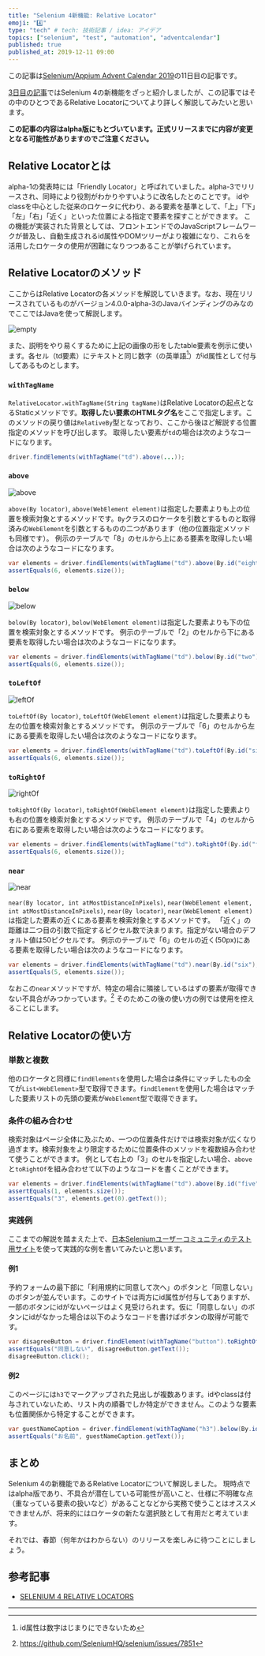 ```yaml
---
title: "Selenium 4新機能: Relative Locator"
emoji: "4️⃣"
type: "tech" # tech: 技術記事 / idea: アイデア
topics: ["selenium", "test", "automation", "adventcalendar"]
published: true
published_at: 2019-12-11 09:00
---
```


この記事は[Selenium/Appium Advent Calendar 2019](https://qiita.com/advent-calendar/2019/selenium_and_appium)の11日目の記事です。

[3日目の記事](https://zenn.dev/takeyaqa/articles/selenium4-new-features-alpha)ではSelenium 4の新機能をざっと紹介しましたが、この記事ではその中のひとつであるRelative Locatorについてより詳しく解説してみたいと思います。

**この記事の内容はalpha版にもとづいています。正式リリースまでに内容が変更となる可能性がありますのでご注意ください。**

<!--more-->

## Relative Locatorとは

alpha-1の発表時には「Friendly Locator」と呼ばれていました。alpha-3でリリースされ、同時により役割がわかりやすいように改名したとのことです。
idやclassを中心とした従来のロケータに代わり、ある要素を基準として、「上」「下」「左」「右」「近く」といった位置による指定で要素を探すことができます。
この機能が実装された背景としては、フロントエンドでのJavaScriptフレームワークが普及し、自動生成されるid属性やDOMツリーがより複雑になり、これらを活用したロケータの使用が困難になりつつあることが挙げられています。

## Relative Locatorのメソッド

ここからはRelative Locatorの各メソッドを解説していきます。なお、現在リリースされているものがバージョン4.0.0-alpha-3のJavaバインディングのみなのでここではJavaを使って解説します。

![empty](/images/2019/12/11/01_empty.png)

また、説明をやり易くするために上記の画像の形をしたtable要素を例示に使います。各セル（td要素）にテキストと同じ数字（の英単語[^1]）がid属性として付与してあるものとします。

### `withTagName`

`RelativeLocator.withTagName(String tagName)`はRelative Locatorの起点となるStaticメソッドです。**取得したい要素のHTMLタグ名**をここで指定します。このメソッドの戻り値は`RelativeBy`型となっており、ここから後ほど解説する位置指定のメソッドを呼び出します。
取得したい要素が`td`の場合は次のようなコードになります。

```java
driver.findElements(withTagName("td").above(...));
```

### `above`

![above](/images/2019/12/11/02_above.png)

`above(By locator)`, `above(WebElement element)`は指定した要素よりも上の位置を検索対象とするメソッドです。`By`クラスのロケータを引数とするものと取得済みの`WebElement`を引数とするものの二つがあります（他の位置指定メソッドも同様です）。
例示のテーブルで「8」のセルから上にある要素を取得したい場合は次のようなコードになります。

```java
var elements = driver.findElements(withTagName("td").above(By.id("eight")));
assertEquals(6, elements.size());
```

### `below`

![below](/images/2019/12/11/03_below.png)

`below(By locator)`, `below(WebElement element)`は指定した要素よりも下の位置を検索対象とするメソッドです。
例示のテーブルで「2」のセルから下にある要素を取得したい場合は次のようなコードになります。

```java
var elements = driver.findElements(withTagName("td").below(By.id("two")));
assertEquals(6, elements.size());
```

### `toLeftOf`

![leftOf](/images/2019/12/11/04_leftOf.png)

`toLeftOf(By locator)`, `toLeftOf(WebElement element)`は指定した要素よりも左の位置を検索対象とするメソッドです。
例示のテーブルで「6」のセルから左にある要素を取得したい場合は次のようなコードになります。

```java
var elements = driver.findElements(withTagName("td").toLeftOf(By.id("six")));
assertEquals(6, elements.size());
```

### `toRightOf`

![rightOf](/images/2019/12/11/05_rightOf.png)

`toRightOf(By locator)`, `toRightOf(WebElement element)`は指定した要素よりも右の位置を検索対象とするメソッドです。
例示のテーブルで「4」のセルから右にある要素を取得したい場合は次のようなコードになります。

```java
var elements = driver.findElements(withTagName("td").toRightOf(By.id("four")));
assertEquals(6, elements.size());
```

### `near`

![near](/images/2019/12/11/06_near.png)

`near(By locator, int atMostDistanceInPixels)`, `near(WebElement element, int atMostDistanceInPixels)`, `near(By locator)`, `near(WebElement element)`は指定した要素の近くにある要素を検索対象とするメソッドです。 「近く」の距離は二つ目の引数で指定するピクセル数で決まります。指定がない場合のデフォルト値は50ピクセルです。
例示のテーブルで「6」のセルの近く(50px)にある要素を取得したい場合は次のようなコードになります。

```java
var elements = driver.findElements(withTagName("td").near(By.id("six"), 50));
assertEquals(5, elements.size());
```

なおこの`near`メソッドですが、特定の場合に隣接しているはずの要素が取得できない不具合がみつかっています。[^2] そのためこの後の使い方の例では使用を控えることにします。

## Relative Locatorの使い方

### 単数と複数

他のロケータと同様に`findElements`を使用した場合は条件にマッチしたもの全てが`List<WebElement>`型で取得できます。`findElement`を使用した場合はマッチした要素リストの先頭の要素が`WebElement`型で取得できます。

### 条件の組み合わせ

検索対象はページ全体に及ぶため、一つの位置条件だけでは検索対象が広くなり過ぎます。検索対象をより限定するために位置条件のメソッドを複数組み合わせて使うことができます。
例として右上の「3」のセルを指定したい場合、`above`と`toRightOf`を組み合わせて以下のようなコードを書くことができます。

```java
var elements = driver.findElements(withTagName("td").above(By.id("five")).toRightOf(By.id("two")));
assertEquals(1, elements.size());
assertEquals("3", elements.get(0).getText());
```

### 実践例

ここまでの解説を踏まえた上で、[日本Seleniumユーザーコミュニティのテスト用サイト](http://example.selenium.jp/reserveApp_Renewal/)を使って実践的な例を書いてみたいと思います。

#### 例1

予約フォームの最下部に「利用規約に同意して次へ」のボタンと「同意しない」のボタンが並んでいます。このサイトでは両方にid属性が付与してありますが、一部のボタンにidがないページはよく見受けられます。仮に「同意しない」のボタンにidがなかった場合は以下のようなコードを書けばボタンの取得が可能です。

```java
var disagreeButton = driver.findElement(withTagName("button").toRightOf(By.id("agree_and_goto_next")));
assertEquals("同意しない", disagreeButton.getText());
disagreeButton.click();
```

#### 例2

このページには`h3`でマークアップされた見出しが複数あります。idやclassは付与されていないため、リスト内の順番でしか特定ができません。このような要素も位置関係から特定することができます。

```java
var guestNameCaption = driver.findElement(withTagName("h3").below(By.id("plan_a")).above(By.id("guestname")));
assertEquals("お名前", guestNameCaption.getText());
```

## まとめ

Selenium 4の新機能であるRelative Locatorについて解説しました。
現時点ではalpha版であり、不具合が潜在している可能性が高いこと、仕様に不明確な点（重なっている要素の扱いなど）があることなどから実務で使うことはオススメできませんが、将来的にはロケータの新たな選択肢として有用だと考えています。

それでは、春節（何年かはわからない）のリリースを楽しみに待つことにしましょう。

## 参考記事

* [SELENIUM 4 RELATIVE LOCATORS](https://angiejones.tech/selenium-4-relative-locators/)

---

[^1]: id属性は数字はじまりにできないため
[^2]: https://github.com/SeleniumHQ/selenium/issues/7851
